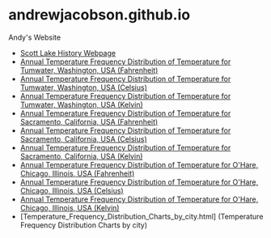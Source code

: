 # andrewjacobson.github.io
Andy's Website

* [Scott Lake History Webpage](http://andrewjacobson.github.io/Scott-Lake-History-Webpage/)
* [Annual Temperature Frequency Distribution of Temperature for Tumwater, Washington, USA (Fahrenheit)](Annual_Temperature_Frequency_Distribution_of_Temperature_for_Tumwater,_Washington,_USA_F.html)
* [Annual Temperature Frequency Distribution of Temperature for Tumwater, Washington, USA (Celsius)](Annual_Temperature_Frequency_Distribution_of_Temperature_for_Tumwater,_Washington,_USA_C.html)
* [Annual Temperature Frequency Distribution of Temperature for Tumwater, Washington, USA (Kelvin)](Annual_Temperature_Frequency_Distribution_of_Temperature_for_Tumwater,_Washington,_USA_K.html)
* [Annual Temperature Frequency Distribution of Temperature for Sacramento, California, USA (Fahrenheit)](Annual_Temperature_Frequency_Distribution_of_Temperature_for_Sacramento,_California,_USA_F.html)
* [Annual Temperature Frequency Distribution of Temperature for Sacramento, California, USA (Celsius)](Annual_Temperature_Frequency_Distribution_of_Temperature_for_Sacramento,_California,_USA_C.html)
* [Annual Temperature Frequency Distribution of Temperature for Sacramento, California, USA (Kelvin)](Annual_Temperature_Frequency_Distribution_of_Temperature_for_Sacramento,_California,_USA_K.html)
* [Annual Temperature Frequency Distribution of Temperature for O'Hare, Chicago, Illinois, USA (Fahrenheit)](Annual_Temperature_Frequency_Distribution_of_Temperature_for_O'Hare_Chicago,_Illinois,_USA_F.html)
* [Annual Temperature Frequency Distribution of Temperature for O'Hare, Chicago, Illinois, USA (Celsius)](Annual_Temperature_Frequency_Distribution_of_Temperature_for_O'Hare_Chicago,_Illinois,_USA_C.html)
* [Annual Temperature Frequency Distribution of Temperature for O'Hare, Chicago, Illinois, USA (Kelvin)](Annual_Temperature_Frequency_Distribution_of_Temperature_for_O'Hare_Chicago,_Illinois,_USA_K.html)
* [Temperature_Frequency_Distribution_Charts_by_city.html]
(Temperature Frequency Distribution Charts by city)
